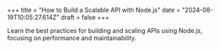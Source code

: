 +++
title = "How to Build a Scalable API with Node.js"
date = "2024-08-19T10:05:27.614Z"
draft = false
+++

  Learn the best practices for building and scaling APIs using Node.js, focusing on performance and maintainability.
        